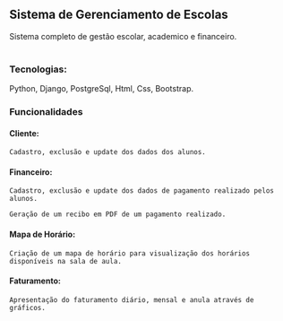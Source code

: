 <h2>Sistema de Gerenciamento de Escolas</h2>

Sistema completo de gestão escolar, academico e financeiro.
<br>
<br>
<h3>Tecnologias: </h3>
Python, Django, PostgreSql, Html, Css, Bootstrap.</h3>

<br>
<h3>Funcionalidades</h3>
<h4>Cliente:</h3>

`Cadastro, exclusão e update dos dados dos alunos.`

<h4>Financeiro:</h3>

`Cadastro, exclusão e update dos dados de pagamento realizado pelos alunos.`

`Geração de um recibo em PDF de um pagamento realizado.`

<h4>Mapa de Horário:</h3>

`Criação de um mapa de horário para visualização dos horários disponíveis na sala de aula.`

<h4>Faturamento:</h3>

`Apresentação do faturamento diário, mensal e anula através de gráficos.`
<br>




